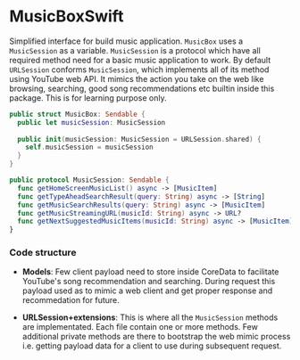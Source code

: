 #  MusicBoxSwift

Simplified interface for build music application. `MusicBox` uses a `MusicSession` as a variable. `MusicSession` is a protocol which have all required method need for a basic music application to work. By default `URLSession` conforms `MusicSession`, which implements all of its method using YouTube web API. It mimics the action you take on the web like browsing, searching, good song recommendations etc builtin inside this package. This is for learning purpose only.  

```swift
public struct MusicBox: Sendable {
  public let musicSession: MusicSession
  
  public init(musicSession: MusicSession = URLSession.shared) {
    self.musicSession = musicSession
  }
}
```

```swift
public protocol MusicSession: Sendable {
  func getHomeScreenMusicList() async -> [MusicItem]
  func getTypeAheadSearchResult(query: String) async -> [String]
  func getMusicSearchResults(query: String) async -> [MusicItem]
  func getMusicStreamingURL(musicId: String) async -> URL?
  func getNextSuggestedMusicItems(musicId: String) async -> [MusicItem]
}
```
### Code structure
- **Models**:
Few client payload need to store inside CoreData to facilitate YouTube's song recommendation and searching. During request this payload used as to mimic a web client and get proper response and recommedation for future.

- **URLSession+extensions**:
This is where all the `MusicSession` methods are implementated. Each file contain one or more methods. Few additional private methods are there to bootstrap the web mimic process i.e. getting payload data for a client to use during subsequent request.

 
